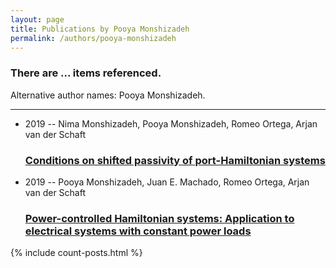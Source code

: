 ```yaml
---
layout: page
title: Publications by Pooya Monshizadeh
permalink: /authors/pooya-monshizadeh
---
```


<h3 id="number-posts">There are ... items referenced.</h3>
<p id='info-authors'>Alternative author names: Pooya Monshizadeh.</p>
<hr />
<ul class="post-list">
<li><span class='post-meta'>2019 -- Nima Monshizadeh, Pooya Monshizadeh, Romeo Ortega, Arjan van der Schaft</span><h3><a class='post-link' href="{{ site.baseurl }}/conditions-on-shifted-passivity-of-port-hamiltonian-systems">Conditions on shifted passivity of port-Hamiltonian systems</a></h3></li>
<li><span class='post-meta'>2019 -- Pooya Monshizadeh, Juan E. Machado, Romeo Ortega, Arjan van der Schaft</span><h3><a class='post-link' href="{{ site.baseurl }}/power-controlled-hamiltonian-systems-application-to-electrical-systems-with-constant-power-loads">Power-controlled Hamiltonian systems: Application to electrical systems with constant power loads</a></h3></li>

</ul>
{% include count-posts.html %}
